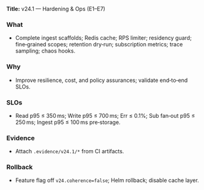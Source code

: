 **Title:** v24.1 — Hardening & Ops (E1–E7)

### What
- Complete ingest scaffolds; Redis cache; RPS limiter; residency guard; fine‑grained scopes; retention dry‑run; subscription metrics; trace sampling; chaos hooks.

### Why
- Improve resilience, cost, and policy assurances; validate end‑to‑end SLOs.

### SLOs
- Read p95 ≤ 350 ms; Write p95 ≤ 700 ms; Err ≤ 0.1%; Sub fan‑out p95 ≤ 250 ms; Ingest p95 ≤ 100 ms pre‑storage.

### Evidence
- Attach `.evidence/v24.1/*` from CI artifacts.

### Rollback
- Feature flag off `v24.coherence=false`; Helm rollback; disable cache layer.
